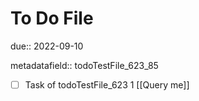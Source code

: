# To Do File

due:: 2022-09-10

metadatafield:: todoTestFile_623_85

- [ ] Task of todoTestFile_623 1 [[Query me]]
